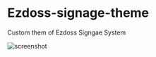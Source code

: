 # Ezdoss-signage-theme
Custom them of Ezdoss Signgae System

![screenshot](https://user-images.githubusercontent.com/17479390/137358319-0b85465b-bc7e-4b36-b6b4-ef61380b0cbd.png)
